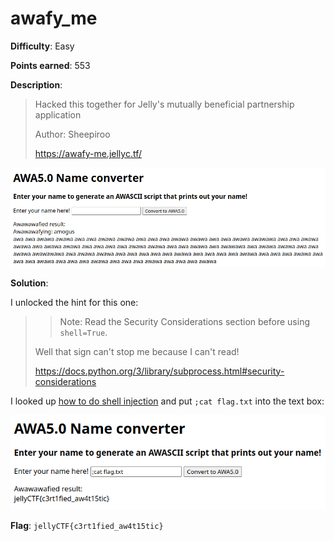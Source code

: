 # awafy_me

**Difficulty**: Easy

**Points earned**: 553

**Description**:

> Hacked this together for Jelly's mutually beneficial partnership application
>
> Author: Sheepiroo
> 
> https://awafy-me.jellyc.tf/

![awafy_me website input](./images/awafy_me_input.png "awafy_me input")

**Solution**: 

I unlocked the hint for this one:

> > Note: Read the Security Considerations section before using `shell=True`.
> 
> Well that sign can't stop me because I can't read!
> 
> https://docs.python.org/3/library/subprocess.html#security-considerations

I looked up [how to do shell injection](https://en.wikipedia.org/wiki/Code_injection#Shell_injection) and put `;cat flag.txt` into the text box:

![awafy_me solution](./images/awafy_me_sol.png "awafy_me solution")

**Flag**: `jellyCTF{c3rt1fied_aw4t15tic}`